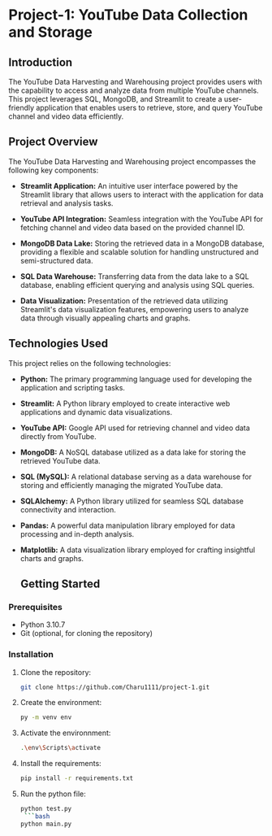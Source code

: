 # Project-1: YouTube Data Collection and Storage

## Introduction

The YouTube Data Harvesting and Warehousing project provides users with the capability to access and analyze data from multiple YouTube channels. This project leverages SQL, MongoDB, and Streamlit to create a user-friendly application that enables users to retrieve, store, and query YouTube channel and video data efficiently.

## Project Overview

The YouTube Data Harvesting and Warehousing project encompasses the following key components:

- **Streamlit Application:** An intuitive user interface powered by the Streamlit library that allows users to interact with the application for data retrieval and analysis tasks.

- **YouTube API Integration:** Seamless integration with the YouTube API for fetching channel and video data based on the provided channel ID.

- **MongoDB Data Lake:** Storing the retrieved data in a MongoDB database, providing a flexible and scalable solution for handling unstructured and semi-structured data.

- **SQL Data Warehouse:** Transferring data from the data lake to a SQL database, enabling efficient querying and analysis using SQL queries.

- **Data Visualization:** Presentation of the retrieved data utilizing Streamlit's data visualization features, empowering users to analyze data through visually appealing charts and graphs.

## Technologies Used

This project relies on the following technologies:

- **Python:** The primary programming language used for developing the application and scripting tasks.

- **Streamlit:** A Python library employed to create interactive web applications and dynamic data visualizations.

- **YouTube API:** Google API used for retrieving channel and video data directly from YouTube.

- **MongoDB:** A NoSQL database utilized as a data lake for storing the retrieved YouTube data.

- **SQL (MySQL):** A relational database serving as a data warehouse for storing and efficiently managing the migrated YouTube data.

- **SQLAlchemy:** A Python library utilized for seamless SQL database connectivity and interaction.

- **Pandas:** A powerful data manipulation library employed for data processing and in-depth analysis.

- **Matplotlib:** A data visualization library employed for crafting insightful charts and graphs.

  ## Getting Started

### Prerequisites

- Python 3.10.7
- Git (optional, for cloning the repository)

### Installation

1. Clone the repository:

   ```bash
   git clone https://github.com/Charu1111/project-1.git
   
2. Create the environment:

   ```bash
   py -m venv env
   
3. Activate the environnment:
   
      ```bash
     .\env\Scripts\activate
  
3. Install the requirements:

   ```bash
   pip install -r requirements.txt
4. Run the python file:

   ```bash
   python test.py
    ```bash
   python main.py
  
